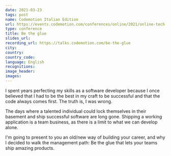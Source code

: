 ```yaml
---
date: 2021-03-23
tags: post
name: Codemotion Italian Edition
url: https://events.codemotion.com/conferences/online/2021/online-tech-conference-italian-edition-spring#home
type: conference
title: Be the glue
slides_url:
recording_url: https://talks.codemotion.com/be-the-glue
city: 
country: 
country_code: 
language: English
recognitions:
image_header:
images:
---
```


I spent years perfecting my skills as a software developer because I once believed that I had to be the best in my craft to be successful and that the code always comes first. The truth is, I was wrong.

The days where a talented individual could lock themselves in their basement and ship successful software are long gone. Shipping a working application is a team business, as there is a limit to what we can develop alone.

I'm going to present to you an old/new way of building your career, and why I decided to walk the management path: Be the glue that lets your teams ship amazing products.
